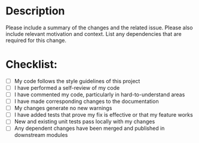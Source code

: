 # Description

Please include a summary of the changes and the related issue. Please also include relevant motivation and context. List any dependencies that are required for this change.

# Checklist:

-   [ ] My code follows the style guidelines of this project
-   [ ] I have performed a self-review of my code
-   [ ] I have commented my code, particularly in hard-to-understand areas
-   [ ] I have made corresponding changes to the documentation
-   [ ] My changes generate no new warnings
-   [ ] I have added tests that prove my fix is effective or that my feature works
-   [ ] New and existing unit tests pass locally with my changes
-   [ ] Any dependent changes have been merged and published in downstream modules
